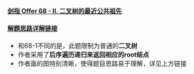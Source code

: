 #### [剑指 Offer 68 - II. 二叉树的最近公共祖先](https://leetcode-cn.com/problems/er-cha-shu-de-zui-jin-gong-gong-zu-xian-lcof/)

#### [解题思路详解链接](https://leetcode-cn.com/problems/er-cha-shu-de-zui-jin-gong-gong-zu-xian-lcof/solution/mian-shi-ti-68-ii-er-cha-shu-de-zui-jin-gong-gon-7/)

- 和68-1不同的是，此题限制为普通的**二叉树**
- 作者采用了**后序遍历递归来返回相应的root结点**
- 作者画的图特别清晰，使得题目思路易于理解，详见上方链接